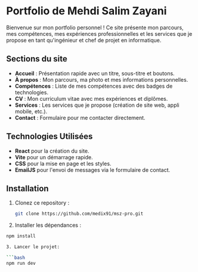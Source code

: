 # Portfolio de Mehdi Salim Zayani

Bienvenue sur mon portfolio personnel ! Ce site présente mon parcours, mes compétences, mes expériences professionnelles et les services que je propose en tant qu'ingénieur et chef de projet en informatique.

## Sections du site
- **Accueil** : Présentation rapide avec un titre, sous-titre et boutons.
- **À propos** : Mon parcours, ma photo et mes informations personnelles.
- **Compétences** : Liste de mes compétences avec des badges de technologies.
- **CV** : Mon curriculum vitae avec mes expériences et diplômes.
- **Services** : Les services que je propose (création de site web, appli mobile, etc.).
- **Contact** : Formulaire pour me contacter directement.

## Technologies Utilisées
- **React** pour la création du site.
- **Vite** pour un démarrage rapide.
- **CSS** pour la mise en page et les styles.
- **EmailJS** pour l'envoi de messages via le formulaire de contact.


## Installation

1. Clonez ce repository :

   ```bash
   git clone https://github.com/medix91/msz-pro.git

2. Installer les dépendances :

  ```bash
npm install

3. Lancer le projet:

  ```bash
npm run dev